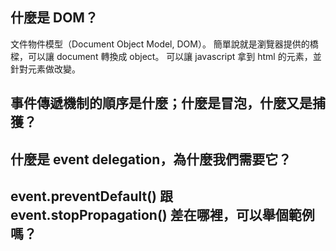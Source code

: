 ## 什麼是 DOM？
文件物件模型（Document Object Model, DOM）。
簡單說就是瀏覽器提供的橋樑，可以讓 document 轉換成 object。
可以讓 javascript 拿到 html 的元素，並針對元素做改變。

## 事件傳遞機制的順序是什麼；什麼是冒泡，什麼又是捕獲？


## 什麼是 event delegation，為什麼我們需要它？


## event.preventDefault() 跟 event.stopPropagation() 差在哪裡，可以舉個範例嗎？

